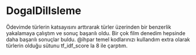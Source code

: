 # DogalDilIsleme
Ödevimde türlerin katsayısını arttırarak türler üzerinden bir benzerlik yakalamaya çalıştım ve sonuç başarılı oldu.
Bir çok film denedim hepsinde daha başarılı sonuçlar buldu.
@ihpar temel kodlarınızı kullandım extra olarak türlerin olduğu sütunu tf_idf_score la 8 ile çarptım.
